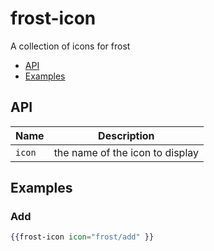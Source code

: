 # frost-icon
A collection of icons for frost

 * [API](#api)
 * [Examples](#examples)

## API

| Name   | Description |
| ------ | ----------- |
| `icon` | the name of the icon to display |

## Examples

### Add
```handlebars
{{frost-icon icon="frost/add" }}
```
